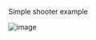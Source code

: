 Simple shooter example

![image](https://github.com/kevglass/rune-shooter/assets/3787210/fc96b97c-d3dc-4831-be78-c23a68d4ce65)

